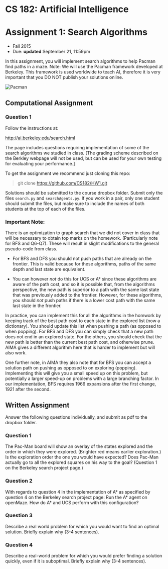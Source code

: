 
# CS 182: Artificial Intelligence
# Assignment 1: Search Algorithms
* Fall 2015
* Due: **updated** September 21, 11:59pm

In this assignment, you will implement search algorithms to help Pacman find paths in a maze.
Note: We will use the Pacman framework developed at Berkeley. This framework is used worldwide to teach AI, therefore it is very important that you DO NOT publish your solutions online.





![Pacman](https://upload.wikimedia.org/wikipedia/en/5/59/Pac-man.png)



## Computational Assignment

### Question 1

Follow the instructions at:

http://ai.berkeley.edu/search.html

The page includes questions requiring implementation of some of the search algorithms we studied in class. [The grading scheme described on the Berkley webpage will not be used, but can be used for your own testing for evaluating your performance.]

To get the assignment we recommend just cloning this repo:

> git clone https://github.com/CS182/HW1.git

 Solutions should be submitted to the course dropbox folder. Submit only the files `search.py` and `searchAgents.py`. If you work in a pair, only one student should submit the files, but make sure to include the names of both students at the top of each of the files.


### Important Note:

There is an optimization to graph search that we did not cover in class that will be necessary to obtain top marks on the homework. (Particularly note for BFS and Q6-Q7). These will result in slight modifications to the general pseudo-code from class.

* For BFS and DFS you should not push paths that are already on the frontier. This is valid because for these algorithms, paths of the same depth and last state are equivalent.

* You can however _not_ do this for UCS or A\* since these algorithms are aware of the path cost, and so it is possible that, from the algorithms perspective, the new path is superior to a path with the same last state that was previously added to the frontier. However, for these algorithms, you should _not_ push paths if there is a lower cost path with the same last state in the frontier.

In practice, you can implement this for all the algorithms in the homwork by keeping track of the best path cost to each state in the explored list (now a dictionary). You should update this list when pushing a path (as opposed to when popping). For BFS and DFS you can simply check that a new path does not end in an explored state. For the others, you should check that the new path is better than the current best path cost, and otherwise prune. AIMA gives a different algorithm here that is harder to implement but will also work.

One further note, in AIMA they also note that for BFS you can accept a solution path on pushing as opposed to on exploring (popping). Implementing this will give you a small speed up on this problem, but potentially a larger speed-up on problems with a large branching factor. In our implementation, BFS requires 1966 expansions after the first change, 1921 after the second.

## Written Assignment

Answer the following questions individually, and submit as pdf to the dropbox folder.

### Question 1

The Pac-Man board will show an overlay of the states explored and the order in which they were explored. (Brighter red means earlier exploration.) Is the exploration order the one you would have expected? Does Pac-Man actually go to all the explored squares on his way to the goal? (Question 1 on the Berkeley search project page.)


### Question 2

 With regards to question 4 in the implementation of A\* as specified by question 4 on the Berkeley search project page: Run the A\* agent on openMaze. How do A\* and UCS perform with this configuration?


### Question 3

Describe a real world problem for which you would want to find an optimal solution. Briefly explain why (3-4 sentences).


### Question 4

Describe a real-world problem for which you would prefer finding a solution quickly, even if it is suboptimal. Briefly explain why (3-4 sentences).

